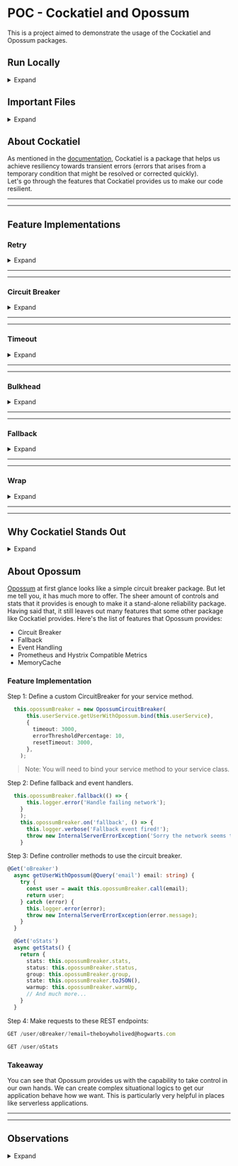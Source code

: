 # POC - Cockatiel and Opossum

This is a project aimed to demonstrate the usage of the Cockatiel and Opossum packages.

## Run Locally

<details> 
<summary> Expand </summary>
<br>

Clone the project

```bash
  git clone https://link-to-project
```

Go to the project directory

```bash
  cd cockatiel
```

Install dependencies

```bash
  npm install
```

Start the server in development mode to experiment

```bash
  npm run dev
```

By default the code will run on port 3000. Navigate to main.ts file to configure this.

</details>

## Important Files

<details> 
<summary> Expand </summary>
<br>

**[policies.ts:](./src/common/policies.ts)** All the policies that we have configured can be found here.  
**[errors.ts:](src/common/errors.ts)** All the custom made errors can be found here.  
Additionally, user controller and service files handle relevant requests.

</details>

## About Cockatiel

As mentioned in the [documentation](https://www.npmjs.com/package/cockatiel), Cockatiel is a package that helps us achieve resiliency towards transient errors (errors that arises from a temporary condition that might be resolved or corrected quickly).  
Let's go through the features that Cockatiel provides us to make our code resilient.

---

---

## Feature Implementations

### Retry

<details> 
<summary> Expand </summary>
<br>

**Scenario:** Consider a scenario where a function in our application is prone to temporary network disruptions, leading to occasional failures.

**Solution:** We can implement retry functionality using Cockatiel to increase the likelihood of successful execution. By retrying the function multiple times, we can mitigate the impact of transient errors and improve the overall resilience of our application.

> **_NOTE:_** _Before we go ahead and look at the implementation, note that there are two ways of implementation. One is to wrap our function call with a wrapper function and the other is using `@usePolicy` decorator. We will be using the decorator in our examples as it is more in aligned with NestJS._

To demonstrate the retry functionality:

#### 1. Setup

- First of all, to add some data to our database, call the below route with attached body.

```
POST /user
{
    "name": "Harry Potter",
    "email": "theboywholived@hogwarts.com"
}
```

- Configuring a retry policy that defines the maximum number of attempts and the time interval between each attempt.

```typescript
const RetryPolicy = retry(
  handleType(HttpError, (err) => err.shouldRetry === true),
  {
    maxAttempts: 3,
    backoff: new ConstantBackoff(1 * 1000),
  },
);
```

<details>
<summary><b>Understanding the policy</b></summary>

- `maxAttempts`: Specifies the maximum number of retry attempts.
- [`backoff`](https://www.npmjs.com/package/cockatiel#backoffs): Determines the time interval between retry attempts.

- If we take a look at the `getUserWithRetry` function in the service file, we can see that it can throw two types of errors. One is `NetworkError` and the other is `NotFoundException`. Since trying again with the same email on `NotFoundException` does not make sense, we need our policy to retry only when it encounters certain types of errors. The `handleType` parameter takes in a constructor and a predicate as arguments. Only if both the conditions are true, will it retry. See [Policy](https://www.npmjs.com/package/cockatiel#policy) to explore all the supported conditions.

</details>

#### 2. Implementation

- To use the policy, decorate your function as below:

```typescript
  @usePolicy(POLICY.RetryPolicy)
  async getUserWithRetry(email: string): Promise<User> {
      // Rest of the code
  }
```

- Alternatively, you can also wrap your function call with the policy's execute method:

```typescript
RetryPolicy.execute(() => getUserWithRetry(email:string))
```

#### 3. Testing

- Make a request at below route and monitor the logs.

```
GET /user/retry/?email=theboywholived@hogwarts.com
```

- If the network bandwidth utilization is more than 75%, the function will throw `NetworkError` and the retry policy will be triggered. The logs generated are from events fired by the policy. The event handlers can be found in the [policies.ts](src/common/policies.ts) file.

</details>

---

---

### Circuit Breaker

<details> 
<summary> Expand </summary>
<br>

**Scenario:** In scenarios where a function repeatedly throws transient errors and requires time to recover, continuous incoming requests can impede its recovery process.

**Solution:** Implementing Circuit Breaker functionality using Cockatiel can provide the function with the necessary time to recover from transient errors.

To demonstrate the circuit breaker functionality:

#### 1. Setup

- Configure a circuit breaker policy to specify the conditions under which the circuit should open and close.

```typescript
const CircuitBreakerPolicy = circuitBreaker(
  handleWhen((err) => err instanceof HttpError),
  {
    breaker: new ConsecutiveBreaker(2),
    halfOpenAfter: 5 * 1000,
  },
);
```

<details>
<summary><b>Understanding the policy</b></summary>

- [`breaker`](https://www.npmjs.com/package/cockatiel#breakers): Specifies the number of errors after which the policy will prevent further calls to the function.
- `halfOpenAfter`: Specifies the time interval after which the circuit transitions to a half-open state, allowing limited function calls for testing recovery.

</details>

#### 2. Testing

- Make a request at below route and monitor the logs.

```
GET /user/breaker/?email=theboywholived@hogwarts.com
```

- The scenario is similar to what we saw in retry. Depending on the network bandwidth, the function will either return user details or will throw `NetworkError`.

- After encountering two consecutive NetworkError responses, the circuit will open for 5 seconds. During this period, any incoming requests will receive an internal server exception, indicating that the circuit is open.

- After the 5-second period, the circuit transitions to a half-open state, allowing a single function call. If this call succeeds, normal operation resumes. However, if it fails, the circuit closes again for another 5 seconds.

</details>

---

---

### Timeout

<details> 
<summary> Expand </summary>
<br>

**Scenario:** Sometimes, a function may take longer than expected to execute, which could lead to poor user experience if users are kept waiting indefinitely.

**Solution:** Cockatiel offers Timeout functionality to handle such scenarios, enabling us to respond to the user prematurely if the function exceeds a specified time limit or simply do something taking into account that the function exceeded its alloted time.

> **_Note:_** _Timeout will only work with asynchronous tasks._

To demonstrate the timeout functionality:

#### 1. Setup

- Configure a timeout policy to define the conditions under which the timeout should occur and how to respond to it.

```typescript
const TimeoutPolicy = timeout(2000, TimeoutStrategy.Aggressive);
```

<details>
<summary><b>Understanding the policy</b></summary>

- `duration`: The first argument specifies the time (in milliseconds) to wait before throwing a `TaskCancelledError`.
- `strategy`: The second argument determines the strategy used. Aggressive throws TaskCancelledError immediately upon timeout, while Cooperative waits for the function to complete or throw an error before generating the timeout event.

</details>

#### 2. Testing

- Make a request at below route and monitor the logs.

```
GET /user/timeout/?email=theboywholived@hogwarts.com
```

- If the database call to retrieve user details exceeds 2000 ms, the server won't wait for the function to complete and will throw a TaskCancelledError. Otherwise, the function will successfully return the user details within the allotted time.

</details>

---

---

### Bulkhead

<details> 
<summary> Expand </summary>
<br>

**Scenario:** In scenarios where a function consumes significant resources or can lead to data integrity issues when executed concurrently, it's essential to limit the number of concurrent executions to avoid server crashes or data inconsistencies.

**Solution:** Cockatiel provides Bulkhead functionality, allowing us to control the concurrency of function executions and implement a queue system to manage incoming requests effectively.

To demonstrate the bulkhead functionality:

#### 1. Setup

- Configure a bulkhead policy to specify the conditions under which the function executions should be managed.

```typescript
const BulkheadPolicy = bulkhead(2, 2);
```

<details>
<summary><b>Understanding the policy</b></summary>

- `limit`: The first argument specifies the maximum number of concurrent function executions allowed.
- `queue`: The second argument optionally creates a queue with a specified number of slots to handle excess function calls beyond the concurrency limit.

</details>

#### 2. Testing

- To test this one, we need to use some tool that lets us make multiple concurrent requests to the same route. One such method is to use postman's collection runner and execute performance tests on this route. In our case, configure the virtual users as 6 and let the load start at 2 and ramp up.

```
GET /user/bulkhead/?email=theboywholived@hogwarts.com
```

- The `concurrentCallsNotRecommended` function should not have more than two concurrent executions. Once the limit is reached, any additional function calls will be queued until slots are available in the queue. If the queue is full, further function calls will be rejected.

</details>

---

---

### Fallback

<details> 
<summary> Expand </summary>
<br>

**Scenario:** There are situations where a function may fail repeatedly and there's a need to provide an alternative response or action to prevent complete failure.

**Solution:** Cockatiel offers Fallback functionality to handle such scenarios by providing a fallback mechanism to execute when the primary function fails.

To demonstrate the fallback functionality:

#### 1. Setup

- Configure a fallback policy to define the conditions under which the fallback should be triggered.

```typescript
const FallbackPolicy = fallback(handleAll, () => {
  logger.warn('Primary function failed, cleaning up...');
  return 'Something went wrong...';
});
```

<details>
<summary><b>Understanding the policy</b></summary>

- `handleAll`: Policy/conditions to determine the scenarios for which to use the fallback.
- `function/value`: The function/value provided as an argument to fallback will be executed/returned if the primary function fails.

</details>

#### 2. Testing

- Make a request to the specified route and monitor the behavior.

```
GET /user/fallback/?email=theboywholived@hogwarts.com
```

- The `failingFunction` function will always fail. Due to our policy, we can intercept the failure and perform relevant operations.

</details>

---

---

### Wrap

<details> 
<summary> Expand </summary>
<br>

- If we want to combine multiple policies, such as retry and circuit breaker, we can do so using the `wrap` function, which merges the policies together. It's important to note that the sequence in which you provide the policies to the `wrap` function as parameters will matter.

- A combination of retry and circuit breaker can be achieved by defining either of these policies based on requirement.

```typescript
// Combination 1
const UnstableNetworkPolicy = wrap(CircuitBreakerPolicy, RetryPolicy);

// OR

// Combination 2
const UnstableNetworkPolicy = wrap(RetryPolicy, CircuitBreakerPolicy);
```

- A combination of circuit breaker and retry (combination 1) ensures that each request is retried and if a set number of requests (not retries/attempts) fails, the circuit breaker will open the circuit.

- A combination of retry and circuit breaker (combination 2) ensures that the server retries the function calls, but if after some attempts, it still fails, the circuit breaker will step in and open the circuit, ending the retry procedure.

#### Testing:

- Make a request to the specified route and monitor the behavior.

```
GET /user/merged/?email=theboywholived@hogwarts.com
```

- You will be able to see that on the first request, the retry policy will kick in. If two consecutive requests fails, the circuit breaker will open the circuit.

</details>

---

---

## Why Cockatiel Stands Out

<details> 
<summary>Expand</summary><br>

- **Comprehensive Solution:** Unlike other packages that offer limited error handling features, Cockatiel packs everything you need in one neat package. Whether it's retries, circuit breakers, or timeouts, you'll find it all here, ready to tackle any resilience challenge.

- **Flexibility Built In:** Cockatiel gives you the freedom to handle errors your way. Whether you prefer decorators or method execution, you'll find a method that suits your coding style.

- **Policy Merging Capabilities:** With Cockatiel, you're not limited to just one resilience strategy. You can combine different policies, like retries and circuit breakers, to create a custom solution tailored to your specific needs. It's like having a toolkit where you can pick and choose the tools you need for the job.

- **Easy Integration and TypeScript Support:** It is very easy to integrate in any existing project be it a Node project or any other framework and it even supports TypeScript.

- **Active Maintenance and Community Support:** Being open source and actively maintained, its ensures that it is up-to-date with latest Node.js developments and resolves issues or bugs promptly.

</details>

## About Opossum

[Opossum](https://nodeshift.dev/opossum/) at first glance looks like a simple circuit breaker package. But let me tell you, it has much more to offer. The sheer amount of controls and stats that it provides is enough to make it a stand-alone reliability package. Having said that, it still leaves out many features that some other package like Cockatiel provides. Here's the list of features that Opossum provides:
  - Circuit Breaker
  - Fallback
  - Event Handling
  - Prometheus and Hystrix Compatible Metrics
  - MemoryCache

### Feature Implementation

Step 1: Define a custom CircuitBreaker for your service method.
```TypeScript
  this.opossumBreaker = new OpossumCircuitBreaker(
      this.userService.getUserWithOpossum.bind(this.userService),
      {
        timeout: 3000,
        errorThresholdPercentage: 10,
        resetTimeout: 3000,
      },
    );
```
> Note: You will need to bind your service method to your service class.

Step 2: Define fallback and event handlers.
```TypeScript
  this.opossumBreaker.fallback(() => {
      this.logger.error('Handle failing network');
    }
    );
    this.opossumBreaker.on('fallback', () => {
      this.logger.verbose('Fallback event fired!');
      throw new InternalServerErrorException('Sorry the network seems to be exhausted.');
    }
```

Step 3: Define controller methods to use the circuit breaker.
```TypeScript
@Get('oBreaker')
  async getUserWithOpossum(@Query('email') email: string) {
    try {
      const user = await this.opossumBreaker.call(email);
      return user;
    } catch (error) {
      this.logger.error(error);
      throw new InternalServerErrorException(error.message);
    }
  }

  @Get('oStats')
  async getStats() {
    return { 
      stats: this.opossumBreaker.stats, 
      status: this.opossumBreaker.status, 
      group: this.opossumBreaker.group, 
      state: this.opossumBreaker.toJSON(), 
      warmup: this.opossumBreaker.warmUp,
      // And much more... 
    }
  }
```
Step 4: Make requests to these REST endpoints:
```TypeScript
GET /user/oBreaker/?email=theboywholived@hogwarts.com

GET /user/oStats
```

### Takeaway
You can see that Opossum provides us with the capability to take control in our own hands. We can create complex situational logics to get our application behave how we want. This is particularly very helpful in places like serverless applications.

---

---

## Observations

<details> 
<summary>Expand</summary><br>

> Note: These are my personal observations/opinions and may or may not be correct. Take them as food for thought and not facts.

- At the end of the day, all of these are patches that protect the server from unpredictable behavior. However, they also impact performance, so they should not be considered the status quo. The priority should be to write better code to mitigate the need for such patches.

- A wrongly configured policy can do more harm than good, so it's essential to monitor policies and their resulting performance closely.

- It is generally better to perform retries locally using Cockatiel than to rely on the user attempting retries over the network.

- Timeout in Cockatiel utilizes AbortSignal under the hood, which means it won't be effective in cases of synchronous code. Although synchronous code is rare in Node.js, it can still lead to unexpected behavior if you try to use the policy on it.

  It's important to note that the timed-out function does not get deregistered or terminated, so don't assume that if it has timed out, there will be no consequences.

- Bulkhead in Cockatiel might be challenging to understand if you dig deeper since Node.js does not have the traditional concurrency seen in multi-threaded languages.

  If a function returns a promise, the function execution completes, and the executionSlot of the bulkhead policy becomes available. However, this does not account for pending promises that are still waiting in the microtask queue.

- In my opinion, Fallback has very few to no use cases, as errors and failures can be handled just as easily with built-in tools.

- Opossum might be a very useful tool to add to serverless environment such as Knative or AWS Lambda, or any container based platform, where the container being deployed.

</details>
